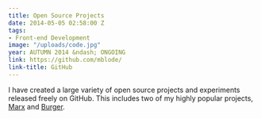 ```yaml
---
title: Open Source Projects
date: 2014-05-05 02:58:00 Z
tags:
- Front-end Development
image: "/uploads/code.jpg"
year: AUTUMN 2014 &ndash; ONGOING
link: https://github.com/mblode/
link-title: GitHub
---
```


I have created a large variety of open source projects and experiments released freely on GitHub. This includes two of my highly popular projects, [Marx](http://matthewblode.com/marx/) and [Burger](http://codepen.io/mblode/full/qEGWwB/).